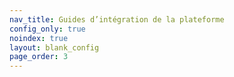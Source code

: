 ```yaml
---
nav_title: Guides d’intégration de la plateforme
config_only: true
noindex: true
layout: blank_config
page_order: 3
---
```

